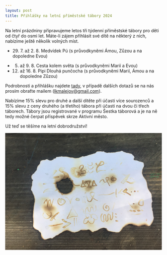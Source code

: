 ```yaml
---
layout: post
title: Přihlášky na letní příměstské tábory 2024
---
```


Na letní prázdniny připravujeme letos tři týdenní příměstské tábory pro děti od čtyř do osmi let. Máte-li zájem přihlásit své dítě na některý z nich, nabízíme ještě několik volných míst.

* ⁠29. 7. až 2. 8. Medvídek Pú (s průvodkyněmi Ámou, Zůzou a na dopoledne Evou)

*  5. až 9. 8. Cesta kolem světa (s průvodkyněmi Marií a Evou)

*  12. až 16. 8. Pipi Dlouhá punčocha (s průvodkyněmi Marií, Ámou a na dopoledne Zůzou)

Podrobnosti a přihlášku najdete [tady](https://docs.google.com/forms/d/e/1FAIpQLScSIFky49nljHyUHyrzQr6G0_2wDhpYQYBIsCFnK4IS5ffEtw/viewform?usp=sf_link), v případě dalších dotazů se na nás prosím obraťte mailem (lkmalejov@gmail.com).

Nabízíme 15% slevu pro druhé a další dítěte při účasti více sourozenců a 15% slevu z ceny druhého (a třetího) tábora při účasti na dvou či třech táborech.
Tábory jsou registrované v programu Šestka táborová a je na ně tedy možné čerpat příspěvek skrze Aktivní město.

Už teď se těšíme na letní dobrodružství!

![Z loňského příměstského tábora](/assets/article_images/tabor_sifra.JPG)

